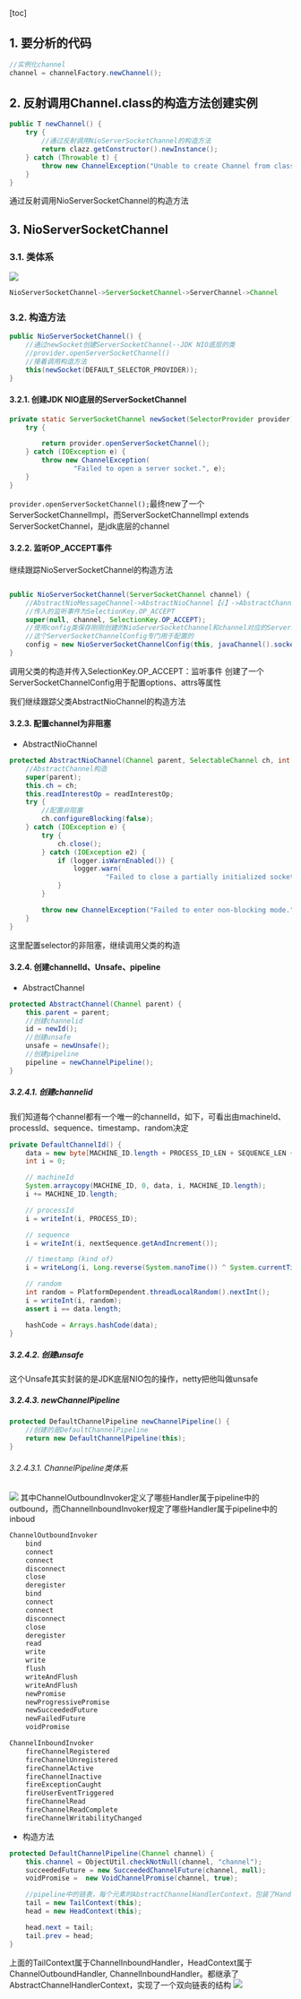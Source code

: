 [toc]


## 1. 要分析的代码
```java
//实例化channel
channel = channelFactory.newChannel();
```

## 2. 反射调用Channel.class的构造方法创建实例
```java
public T newChannel() {
    try {
    	//通过反射调用NioServerSocketChannel的构造方法
        return clazz.getConstructor().newInstance();
    } catch (Throwable t) {
        throw new ChannelException("Unable to create Channel from class " + clazz, t);
    }
}
```
通过反射调用NioServerSocketChannel的构造方法

## 3. NioServerSocketChannel

### 3.1. 类体系
![](https://raw.githubusercontent.com/TDoct/images/master/img/20200104114056.png)
```java
NioServerSocketChannel->ServerSocketChannel->ServerChannel->Channel
```


### 3.2. 构造方法
```java
public NioServerSocketChannel() {
	//通过newSocket创建ServerSocketChannel--JDK NIO底层的类
	//provider.openServerSocketChannel()
	//接着调用构造方法
    this(newSocket(DEFAULT_SELECTOR_PROVIDER));
}


```
#### 3.2.1. 创建JDK NIO底层的ServerSocketChannel
```java
private static ServerSocketChannel newSocket(SelectorProvider provider) {
    try {

        return provider.openServerSocketChannel();
    } catch (IOException e) {
        throw new ChannelException(
                "Failed to open a server socket.", e);
    }
}

```

`provider.openServerSocketChannel();`最终new了一个ServerSocketChannelImpl，而ServerSocketChannelImpl extends ServerSocketChannel，是jdk底层的channel

#### 3.2.2. 监听OP_ACCEPT事件
继续跟踪NioServerSocketChannel的构造方法
```java

public NioServerSocketChannel(ServerSocketChannel channel) {
	//AbstractNioMessageChannel->AbstractNioChannel【√】->AbstractChannel【√】
	//传入的监听事件为SelectionKey.OP_ACCEPT
    super(null, channel, SelectionKey.OP_ACCEPT);
    //使用config类保存刚刚创建的NioServerSocketChannel和channel对应的ServerSocket
    //这个ServerSocketChannelConfig专门用于配置的
    config = new NioServerSocketChannelConfig(this, javaChannel().socket());
}
```

调用父类的构造并传入SelectionKey.OP_ACCEPT：监听事件
创建了一个ServerSocketChannelConfig用于配置options、attrs等属性

我们继续跟踪父类AbstractNioChannel的构造方法

#### 3.2.3. 配置channel为非阻塞
- AbstractNioChannel
```java
protected AbstractNioChannel(Channel parent, SelectableChannel ch, int readInterestOp) {
	//AbstractChannel构造
    super(parent);
    this.ch = ch;
    this.readInterestOp = readInterestOp;
    try {
    	//配置非阻塞
        ch.configureBlocking(false);
    } catch (IOException e) {
        try {
            ch.close();
        } catch (IOException e2) {
            if (logger.isWarnEnabled()) {
                logger.warn(
                        "Failed to close a partially initialized socket.", e2);
            }
        }

        throw new ChannelException("Failed to enter non-blocking mode.", e);
    }
}
```

这里配置selector的非阻塞，继续调用父类的构造

#### 3.2.4. 创建channelId、Unsafe、pipeline
- AbstractChannel

```java
protected AbstractChannel(Channel parent) {
    this.parent = parent;
	//创建channelid
    id = newId();
    //创建unsafe
    unsafe = newUnsafe();
    //创建pipeline
    pipeline = newChannelPipeline();
}

```

##### 3.2.4.1. 创建channelid
我们知道每个channel都有一个唯一的channelId，如下，可看出由machineId、processId、sequence、timestamp、random决定

```java
private DefaultChannelId() {
    data = new byte[MACHINE_ID.length + PROCESS_ID_LEN + SEQUENCE_LEN + TIMESTAMP_LEN + RANDOM_LEN];
    int i = 0;

    // machineId
    System.arraycopy(MACHINE_ID, 0, data, i, MACHINE_ID.length);
    i += MACHINE_ID.length;

    // processId
    i = writeInt(i, PROCESS_ID);

    // sequence
    i = writeInt(i, nextSequence.getAndIncrement());

    // timestamp (kind of)
    i = writeLong(i, Long.reverse(System.nanoTime()) ^ System.currentTimeMillis());

    // random
    int random = PlatformDependent.threadLocalRandom().nextInt();
    i = writeInt(i, random);
    assert i == data.length;

    hashCode = Arrays.hashCode(data);
}
```


##### 3.2.4.2. 创建unsafe
这个Unsafe其实封装的是JDK底层NIO包的操作，netty把他叫做unsafe

##### 3.2.4.3. newChannelPipeline 

```java
protected DefaultChannelPipeline newChannelPipeline() {
	//创建的是DefaultChannelPipeline
    return new DefaultChannelPipeline(this);
}

```

###### 3.2.4.3.1. ChannelPipeline类体系
![](https://raw.githubusercontent.com/TDoct/images/master/img/20200104114155.png)
其中ChannelOutboundInvoker定义了哪些Handler属于pipeline中的outbound，而ChannelInboundInvoker规定了哪些Handler属于pipeline中的inboud
```java
ChannelOutboundInvoker
	bind
	connect
	connect
	disconnect
	close
	deregister
	bind
	connect
	connect
	disconnect
	close
	deregister
	read
	write
	write
	flush
	writeAndFlush
	writeAndFlush
	newPromise
	newProgressivePromise
	newSucceededFuture
	newFailedFuture
	voidPromise

ChannelInboundInvoker
	fireChannelRegistered
	fireChannelUnregistered
	fireChannelActive
	fireChannelInactive
	fireExceptionCaught
	fireUserEventTriggered
	fireChannelRead
	fireChannelReadComplete
	fireChannelWritabilityChanged
```

- 构造方法
```java
protected DefaultChannelPipeline(Channel channel) {
    this.channel = ObjectUtil.checkNotNull(channel, "channel");
    succeededFuture = new SucceededChannelFuture(channel, null);
    voidPromise =  new VoidChannelPromise(channel, true);

	//pipeline中的链表，每个元素时AbstractChannelHandlerContext，包装了Handler
    tail = new TailContext(this);
    head = new HeadContext(this);

    head.next = tail;
    tail.prev = head;
}
```

上面的TailContext属于ChannelInboundHandler，HeadContext属于ChannelOutboundHandler, ChannelInboundHandler。都继承了AbstractChannelHandlerContext，实现了一个双向链表的结构
![](https://raw.githubusercontent.com/TDoct/images/master/img/20200118192854.png)
